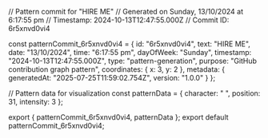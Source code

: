 // Pattern commit for "HIRE ME"
// Generated on Sunday, 13/10/2024 at 6:17:55 pm
// Timestamp: 2024-10-13T12:47:55.000Z
// Commit ID: 6r5xnvd0vi4

const patternCommit_6r5xnvd0vi4 = {
  id: "6r5xnvd0vi4",
  text: "HIRE ME",
  date: "13/10/2024",
  time: "6:17:55 pm",
  dayOfWeek: "Sunday",
  timestamp: "2024-10-13T12:47:55.000Z",
  type: "pattern-generation",
  purpose: "GitHub contribution graph pattern",
  coordinates: {
    x: 3,
    y: 2
  },
  metadata: {
    generatedAt: "2025-07-25T11:59:02.754Z",
    version: "1.0.0"
  }
};

// Pattern data for visualization
const patternData = {
  character: " ",
  position: 31,
  intensity: 3
};

export { patternCommit_6r5xnvd0vi4, patternData };
export default patternCommit_6r5xnvd0vi4;
